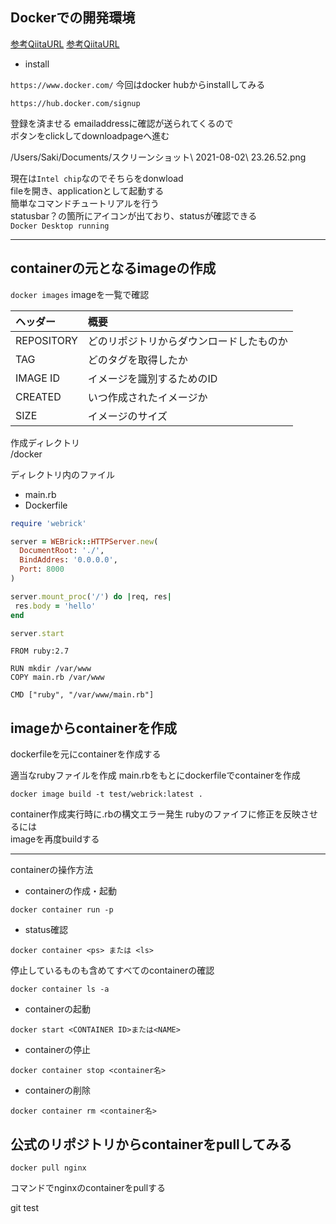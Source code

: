 
## Dockerでの開発環境

[参考QiitaURL](https://qiita.com/kurkuru/items/127fa99ef5b2f0288b81)
[参考QiitaURL](https://qiita.com/ama_keshi/items/b4c47a4aca5d48f2661c)
- install

```https://www.docker.com/```
今回はdocker hubからinstallしてみる  
```
https://hub.docker.com/signup
```
登録を済ませる
emailaddressに確認が送られてくるので  
ボタンをclickしてdownloadpageへ進む  

/Users/Saki/Documents/スクリーンショット\ 2021-08-02\ 23.26.52.png 

現在は```Intel chip```なのでそちらをdonwload  
fileを開き、applicationとして起動する  
簡単なコマンドチュートリアルを行う  
statusbar？の箇所にアイコンが出ており、statusが確認できる  
```Docker Desktop running```

---
## containerの元となるimageの作成

```docker images```
imageを一覧で確認

|ヘッダー|概要| 
|:-|:-|
|REPOSITORY|どのリポジトリからダウンロードしたものか|
|TAG|どのタグを取得したか|
|IMAGE ID|イメージを識別するためのID|
|CREATED|いつ作成されたイメージか|
|SIZE|イメージのサイズ|

作成ディレクトリ  
/docker  

ディレクトリ内のファイル  
- main.rb
- Dockerfile 


```ruby:main.rb
require 'webrick'

server = WEBrick::HTTPServer.new(
  DocumentRoot: './',
  BindAddres: '0.0.0.0',
  Port: 8000
)

server.mount_proc('/') do |req, res|
 res.body = 'hello'
end

server.start
```

```Dockerfile:Dockerfile
FROM ruby:2.7

RUN mkdir /var/www
COPY main.rb /var/www

CMD ["ruby", "/var/www/main.rb"]
```

## imageからcontainerを作成
dockerfileを元にcontainerを作成する

適当なrubyファイルを作成
main.rbをもとにdockerfileでcontainerを作成

```
docker image build -t test/webrick:latest .
```
container作成実行時に.rbの構文エラー発生
rubyのファイフに修正を反映させるには  
imageを再度buildする

---
containerの操作方法

- containerの作成・起動
```
docker container run -p 
```

- status確認  
```
docker container <ps> または <ls>
```

停止しているものも含めてすべてのcontainerの確認
```
docker container ls -a
```

- containerの起動
```
docker start <CONTAINER ID>または<NAME>
```

- containerの停止
```
docker container stop <container名>
```

- containerの削除
```
docker container rm <container名>
```

## 公式のリポジトリからcontainerをpullしてみる

```
docker pull nginx
```
コマンドでnginxのcontainerをpullする

git test
